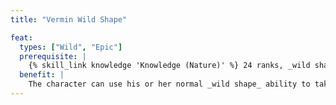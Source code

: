 ```yaml
---
title: "Vermin Wild Shape"

feat:
  types: ["Wild", "Epic"]
  prerequisite: |
    {% skill_link knowledge 'Knowledge (Nature)' %} 24 ranks, _wild shape_ 6/day.
  benefit: |
    The character can use his or her normal _wild shape_ ability to take the form of a vermin. The size limitation is the same as the character's limitation on animal size.
---
```

